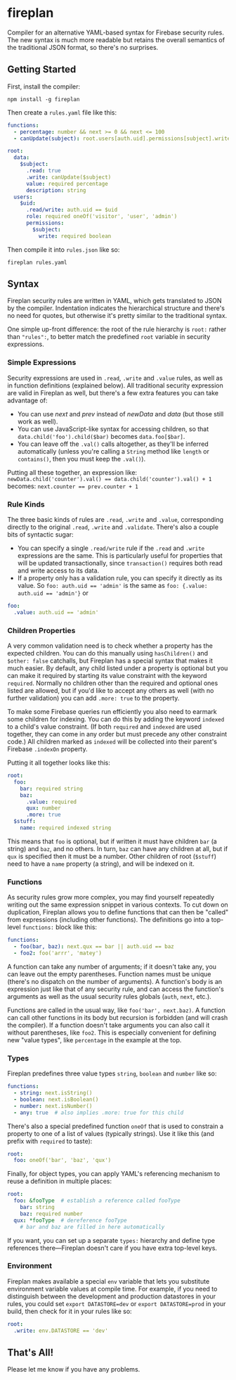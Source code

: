 fireplan
========

Compiler for an alternative YAML-based syntax for Firebase security rules.  The new syntax is much
more readable but retains the overall semantics of the traditional JSON format, so there's no
surprises.

## Getting Started

First, install the compiler:

```
npm install -g fireplan
```

Then create a `rules.yaml` file like this:

```yaml
functions:
  - percentage: number && next >= 0 && next <= 100
  - canUpdate(subject): root.users[auth.uid].permissions[subject].write

root:
  data:
    $subject:
      .read: true
      .write: canUpdate($subject)
      value: required percentage
      description: string
  users:
    $uid:
      .read/write: auth.uid == $uid
      role: required oneOf('visitor', 'user', 'admin')
      permissions:
        $subject:
          write: required boolean
```

Then compile it into `rules.json` like so:

```
fireplan rules.yaml
```

## Syntax

Fireplan security rules are written in YAML, which gets translated to JSON by the compiler.  Indentation indicates the hierarchical structure and there's no need for quotes, but otherwise it's
pretty similar to the traditional syntax.

One simple up-front difference: the root of the rule hierarchy is `root:` rather than `"rules":`, to better match the predefined `root` variable in security expressions.

### Simple Expressions

Security expressions are used in `.read`, `.write` and `.value` rules, as well as in function definitions (explained below).  All traditional security expression are valid in Fireplan as well, but there's a few extra features you can take advantage of:
- You can use _next_ and _prev_ instead of _newData_ and _data_ (but those still work as well).
- You can use JavaScript-like syntax for accessing children, so that `data.child('foo').child($bar)` becomes `data.foo[$bar]`.
- You can leave off the `.val()` calls altogether, as they'll be inferred automatically (unless you're calling a `String` method like `length` or `contains()`, then you must keep the `.val()`).

Putting all these together, an expression like:
```newData.child('counter').val() == data.child('counter').val() + 1```
becomes:
```next.counter == prev.counter + 1```

### Rule Kinds

The three basic kinds of rules are `.read`, `.write` and `.value`, corresponding directly to the original `.read`, `.write` and `.validate`.  There's also a couple bits of syntactic sugar:
- You can specify a single `.read/write` rule if the `.read` and `.write` expressions are the same.  This is particularly useful for properties that will be updated transactionally, since `transaction()` requires both read and write access to its data.
- If a property only has a validation rule, you can specify it directly as its value.  So `foo: auth.uid == 'admin'` is the same as `foo: {.value: auth.uid == 'admin'}` or
```yaml
foo:
  .value: auth.uid == 'admin'
```

### Children Properties

A very common validation need is to check whether a property has the expected children.  You can do this manually using `hasChildren()` and `$other: false` catchalls, but Fireplan has a special syntax that makes it much easier.  By default, any child listed under a property is optional but you can make it required by starting its value constraint with the keyword `required`.  Normally no children other than the required and optional ones listed are allowed, but if you'd like to accept any others as well (with no further validation) you can add `.more: true` to the property.

To make some Firebase queries run efficiently you also need to earmark some children for indexing.  You can do this by adding the keyword `indexed` to a child's value constraint.  (If both `required` and `indexed` are used together, they can come in any order but must precede any other constraint code.)  All children marked as `indexed` will be collected into their parent's Firebase `.indexOn` property.

Putting it all together looks like this:
```yaml
root:
  foo:
    bar: required string
    baz:
      .value: required
      qux: number
      .more: true
  $stuff:
    name: required indexed string
```
This means that `foo` is optional, but if written it must have children `bar` (a string) and `baz`, and no others.   In turn, `baz` can have any children at all, but if `qux` is specified then it must be a number.  Other children of root (`$stuff`) need to have a `name` property (a string), and will be indexed on it.

### Functions

As security rules grow more complex, you may find yourself repeatedly writing out the same expression snippet in various contexts.  To cut down on duplication, Fireplan allows you to define functions that can then be "called" from expressions (including other functions).  The definitions go into a top-level `functions:` block like this:
```yaml
functions:
  - foo(bar, baz): next.qux == bar || auth.uid == baz
  - foo2: foo('arrr', 'matey')
```
A function can take any number of arguments; if it doesn't take any, you can leave out the empty parentheses.  Function names must be unique (there's no dispatch on the number of arguments).  A function's body is an expression just like that of any security rule, and can access the function's arguments as well as the usual security rules globals (`auth`, `next`, etc.).

Functions are called in the usual way, like `foo('bar', next.baz)`.  A function can call other functions in its body but recursion is forbidden (and will crash the compiler).  If a function doesn't take arguments you can also call it without parentheses, like `foo2`.  This is especially convenient for defining new "value types", like `percentage` in the example at the top.

### Types

Fireplan predefines three value types `string`, `boolean` and `number` like so:
```yaml
functions:
  - string: next.isString()
  - boolean: next.isBoolean()
  - number: next.isNumber()
  - any: true  # also implies .more: true for this child
```

There's also a special predefined function `oneOf` that is used to constrain a property to one of a list of values (typically strings).  Use it like this (and prefix with `required` to taste):
```yaml
root:
  foo: oneOf('bar', 'baz', 'qux')
```

Finally, for object types, you can apply YAML's referencing mechanism to reuse a definition in multiple places:
```yaml
root:
  foo: &fooType  # establish a reference called fooType
    bar: string
    baz: required number
  qux: *fooType  # dereference fooType
    # bar and baz are filled in here automatically
```
If you want, you can set up a separate `types:` hierarchy and define type references there&mdash;Fireplan doesn't care if you have extra top-level keys.

### Environment

Fireplan makes available a special `env` variable that lets you substitute environment variable values at compile time.  For example, if you need to distinguish between the development and production datastores in your rules, you could set `export DATASTORE=dev` or `export DATASTORE=prod` in your build, then check for it in your rules like so:
```yaml
root:
  .write: env.DATASTORE == 'dev'
```

## That's All!

Please let me know if you have any problems.
